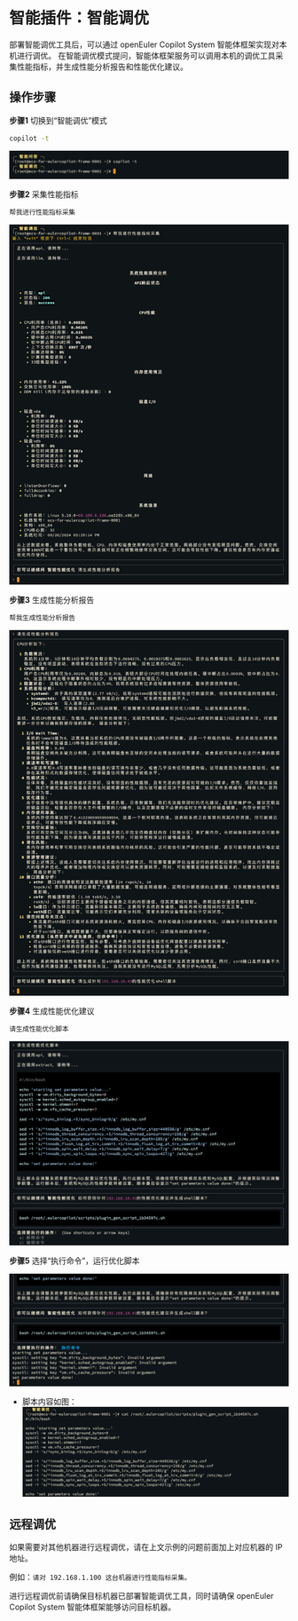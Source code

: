 # 智能插件：智能调优

部署智能调优工具后，可以通过 openEuler Copilot System 智能体框架实现对本机进行调优。
在智能调优模式提问，智能体框架服务可以调用本机的调优工具采集性能指标，并生成性能分析报告和性能优化建议。

## 操作步骤

**步骤1** 切换到“智能调优”模式

```bash
copilot -t
```

![切换到智能调优模式](./pictures/shell-plugin-tuning-switch-mode.png)

**步骤2** 采集性能指标

```bash
帮我进行性能指标采集
```

![性能指标采集](./pictures/shell-plugin-tuning-metrics-collect.png)

**步骤3** 生成性能分析报告

```bash
帮我生成性能分析报告
```

![性能分析报告](./pictures/shell-plugin-tuning-report.png)

**步骤4** 生成性能优化建议

```bash
请生成性能优化脚本
```

![性能优化脚本](./pictures/shell-plugin-tuning-script-gen.png)

**步骤5** 选择“执行命令”，运行优化脚本

![执行优化脚本](./pictures/shell-plugin-tuning-script-exec.png)

- 脚本内容如图：
  ![优化脚本内容](./pictures/shell-plugin-tuning-script-view.png)

## 远程调优

如果需要对其他机器进行远程调优，请在上文示例的问题前面加上对应机器的 IP 地址。

例如：`请对 192.168.1.100 这台机器进行性能指标采集。`

进行远程调优前请确保目标机器已部署智能调优工具，同时请确保 openEuler Copilot System 智能体框架能够访问目标机器。
